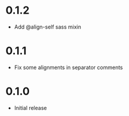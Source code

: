 # 0.1.2
- Add @align-self sass mixin

# 0.1.1
- Fix some alignments in separator comments

# 0.1.0
- Initial release